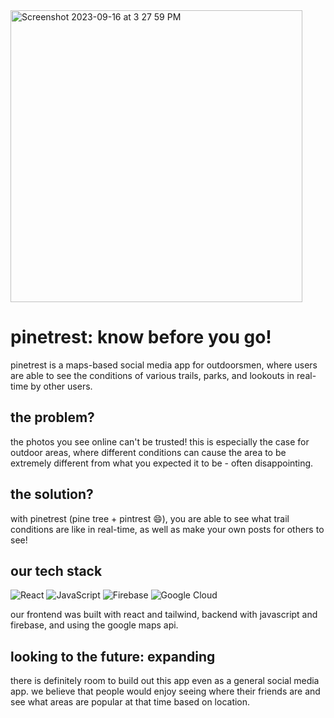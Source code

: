 <img width="467" alt="Screenshot 2023-09-16 at 3 27 59 PM" src="https://github.com/dourian/twinterest/assets/122124464/4df598dd-0cc4-4dc1-8e03-31e2a8954e06">

# pinetrest: know before you go!
pinetrest is a maps-based social media app for outdoorsmen, where users are able to see the conditions of various trails, parks, and lookouts in real-time by other users.

## the problem?
the photos you see online can't be trusted! this is especially the case for outdoor areas, where different conditions can cause the area to be extremely different from what you expected it to be - often disappointing.

## the solution?
with pinetrest (pine tree + pintrest 😄), you are able to see what trail conditions are like in real-time, as well as make your own posts for others to see!

## our tech stack
![React](https://img.shields.io/badge/react-%2320232a.svg?style=for-the-badge&logo=react&logoColor=%2361DAFB)
![JavaScript](https://img.shields.io/badge/javascript-%23323330.svg?style=for-the-badge&logo=javascript&logoColor=%23F7DF1E)
![Firebase](https://img.shields.io/badge/Firebase-039BE5?style=for-the-badge&logo=Firebase&logoColor=white)
![Google Cloud](https://img.shields.io/badge/GoogleCloud-%234285F4.svg?style=for-the-badge&logo=google-cloud&logoColor=white)

our frontend was built with react and tailwind, backend with javascript and firebase, and using the google maps api.

## looking to the future: expanding
there is definitely room to build out this app even as a general social media app. we believe that people would enjoy seeing where their friends are and see what areas are popular at that time based on location.

